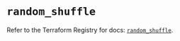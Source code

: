 # `random_shuffle`

Refer to the Terraform Registry for docs: [`random_shuffle`](https://registry.terraform.io/providers/hashicorp/random/3.7.2/docs/resources/shuffle).

